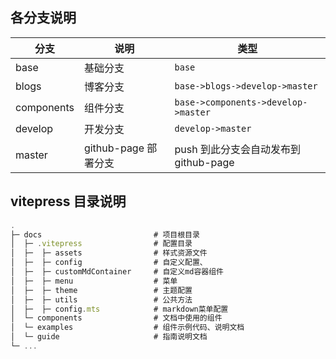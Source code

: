 <!--
 * @Description: docs说明文档
 * @Date: 2024-06-27 09:40:26
 * @LastEditTime: 2024-08-16 17:51:50
-->

## 各分支说明

<div class="doc-table">

| 分支       | 说明                 | 类型                                  |
| ---------- | -------------------- | ------------------------------------- |
| base       | 基础分支             | `base`                                |
| blogs      | 博客分支             | `base->blogs->develop->master`        |
| components | 组件分支             | `base->components->develop->master`   |
| develop    | 开发分支             | `develop->master`                     |
| master     | github-page 部署分支 | push 到此分支会自动发布到 github-page |

</div>

## vitepress 目录说明

```js
.
├─ docs                         # 项目根目录
│  ├─ .vitepress                # 配置目录
│  ├─  ├─ assets                # 样式资源文件
│  ├─  ├─ config                # 自定义配置、
│  ├─  ├─ customMdContainer     # 自定义md容器组件
│  ├─  ├─ menu                  # 菜单
│  ├─  ├─ theme                 # 主题配置
│  ├─  ├─ utils                 # 公共方法
│  ├─  ├─ config.mts            # markdown菜单配置
│  └─ components                # 文档中使用的组件
│  └─ examples                  # 组件示例代码、说明文档
│  └─ guide                     # 指南说明文档
└─ ...
```
